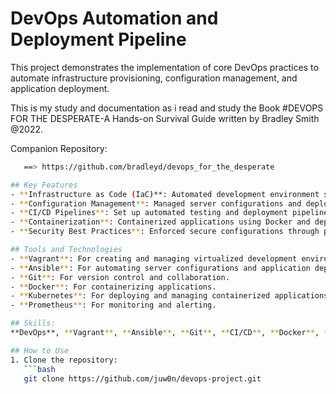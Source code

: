 # DevOps Automation and Deployment Pipeline

This project demonstrates the implementation of core DevOps practices to automate infrastructure provisioning, configuration management, and application deployment.

This is my study and documentation as i read and study the Book #DEVOPS FOR THE DESPERATE-A Hands-on Survival Guide written by Bradley Smith @2022. 

Companion Repository: 
```bash
   ==> https://github.com/bradleyd/devops_for_the_desperate

## Key Features
- **Infrastructure as Code (IaC)**: Automated development environment setup using Vagrant.
- **Configuration Management**: Managed server configurations and deployed applications using Ansible.
- **CI/CD Pipelines**: Set up automated testing and deployment pipelines.
- **Containerization**: Containerized applications using Docker and deployed them in a Kubernetes cluster.
- **Security Best Practices**: Enforced secure configurations through proper user management, file permissions, and firewall rules.

## Tools and Technologies
- **Vagrant**: For creating and managing virtualized development environments.
- **Ansible**: For automating server configurations and application deployment.
- **Git**: For version control and collaboration.
- **Docker**: For containerizing applications.
- **Kubernetes**: For deploying and managing containerized applications.
- **Prometheus**: For monitoring and alerting.

## Skills: 
**DevOps**, **Vagrant**, **Ansible**, **Git**, **CI/CD**, **Docker**, **Kubernetes**, **Linux System Administration**, **Bash Scripting**, **Infrastructure as Code (IaC)**, **Security Best Practices.**

## How to Use
1. Clone the repository:
   ```bash
   git clone https://github.com/juw0n/devops-project.git